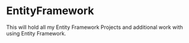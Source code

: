 # EntityFramework
This will hold all my Entity Framework Projects and additional work with using Entity Framework.
